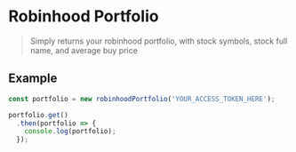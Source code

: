 # Robinhood Portfolio
> Simply returns your robinhood portfolio, with stock symbols, stock full name, and average buy price

## Example
```javascript
const portfolio = new robinhoodPortfolio('YOUR_ACCESS_TOKEN_HERE');

portfolio.get()
  .then(portfolio => {
    console.log(portfolio);
  });
```
